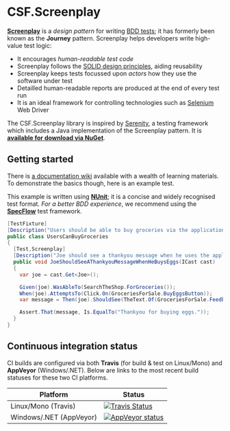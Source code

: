 # CSF.Screenplay
**[Screenplay]** is a *design pattern* for writing [BDD tests]; it has formerly been known as the **Journey** pattern.  Screenplay helps developers write high-value test logic:

* It encourages *human-readable test code*
* Screenplay follows the [SOLID design principles], aiding reusability
* Screenplay keeps tests focussed upon *actors* how they use the software under test
* Detailled human-readable reports are produced at the end of every test run
* It is an ideal framework for controlling technologies such as [Selenium] Web Driver

The CSF.Screenplay library is inspired by [Serenity], a testing framework which includes a Java implementation of the Screenplay pattern. It is **[available for download via NuGet]**.

[Screenplay]: https://www.infoq.com/articles/Beyond-Page-Objects-Test-Automation-Serenity-Screenplay
[BDD tests]: https://en.wikipedia.org/wiki/Behavior-driven_development
[SOLID design principles]: https://en.wikipedia.org/wiki/SOLID_(object-oriented_design)
[Selenium]: http://www.seleniumhq.org/
[Serenity]: https://github.com/serenity-bdd
[available for download via NuGet]: https://github.com/csf-dev/CSF.Screenplay/wiki/NuGetPackages

## Getting started
There is [a documentation wiki] available with a wealth of learning materials. To demonstrate the basics though, here is an example test.

This example is written using **[NUnit]**; it is a concise and widely recognised test format. *For a better BDD experience*, we recommend using the **[SpecFlow]** test framework.

[a documentation wiki]: https://github.com/csf-dev/CSF.Screenplay/wiki
[SpecFlow]: http://specflow.org/
[NUnit]: http://nunit.org/

```csharp
[TestFixture]
[Description("Users should be able to buy groceries via the application")]
public class UsersCanBuyGroceries
{
  [Test,Screenplay]
  [Description("Joe should see a thankyou message when he uses the application to buy eggs.")]
  public void JoeShouldSeeAThankyouMessageWhenHeBuysEggs(ICast cast)
  {
    var joe = cast.Get<Joe>();

    Given(joe).WasAbleTo(SearchTheShop.ForGroceries());
    When(joe).AttemptsTo(Click.On(GroceriesForSale.BuyEggsButton));
    var message = Then(joe).ShouldSee(TheText.Of(GroceriesForSale.FeedbackMessage));

    Assert.That(message, Is.EqualTo("Thankyou for buying eggs."));
  }
}
```

## Continuous integration status
CI builds are configured via both **Travis** (for build & test on Linux/Mono) and **AppVeyor** (Windows/.NET).
Below are links to the most recent build statuses for these two CI platforms.

Platform | Status
-------- | ------
Linux/Mono (Travis) | [![Travis Status](https://travis-ci.org/csf-dev/CSF.Screenplay.svg?branch=master)](https://travis-ci.org/csf-dev/CSF.Screenplay)
Windows/.NET (AppVeyor) | [![AppVeyor status](https://ci.appveyor.com/api/projects/status/y9ejfko3kflosava?svg=true)](https://ci.appveyor.com/project/craigfowler/csf-screenplay)